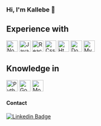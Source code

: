 ### Hi, I'm Kallebe 👋

## Experience with
<img width="30" height="30" title="NodeJs" src="https://cdn.jsdelivr.net/gh/devicons/devicon/icons/nodejs/nodejs-original.svg" /> <img width="30" height="30" title="Javascript" src="https://cdn.jsdelivr.net/gh/devicons/devicon/icons/javascript/javascript-original.svg" /> <img width="30" height="30" title="React & React Native" src="https://cdn.jsdelivr.net/gh/devicons/devicon/icons/react/react-original.svg" /> <img width="30" height="30" title="Css" src="https://cdn.jsdelivr.net/gh/devicons/devicon/icons/css3/css3-original.svg" /> <img width="30" height="30" title="Html" src="https://cdn.jsdelivr.net/gh/devicons/devicon/icons/html5/html5-original.svg" />
<img width="30" height="30" title="Docker" src="https://cdn.jsdelivr.net/gh/devicons/devicon/icons/docker/docker-original.svg" />
<img width="30" height="30" title="MySql" src="https://cdn.jsdelivr.net/gh/devicons/devicon/icons/mysql/mysql-original.svg" />

## Knowledge in
<img width="30" height="30" title="Python" src="https://cdn.jsdelivr.net/gh/devicons/devicon/icons/python/python-original.svg" /> <img width="30" height="30" title="Go" src="https://cdn.jsdelivr.net/gh/devicons/devicon/icons/go/go-original.svg" /> <img width="30" height="30" title="MongoDB" src="https://cdn.jsdelivr.net/gh/devicons/devicon/icons/mongodb/mongodb-original.svg" />


#### Contact

[![Linkedin Badge](https://img.shields.io/badge/LinkedIn-0077B5?style=for-the-badge&logo=linkedin&logoColor=white)](https://www.linkedin.com/in/kallebe-gomes-851a8a197/)
